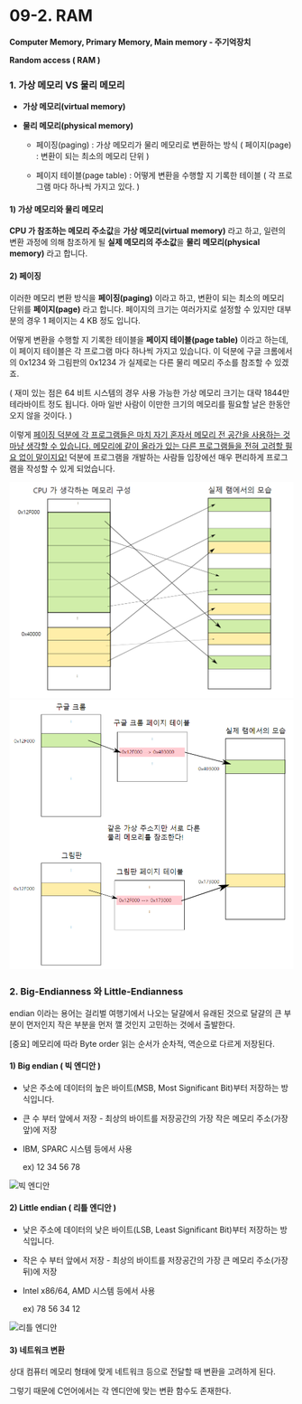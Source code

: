 # 09-2. RAM

**Computer Memory, Primary Memory, Main memory - 주기억장치**

**Random access ( RAM )**



### 1. 가상 메모리 VS 물리 메모리

* **가상 메모리(virtual memory)** 

* **물리 메모리(physical memory)**
  * 페이징(paging) : 가상 메모리가 물리 메모리로 변환하는 방식 
    ( 페이지(page) : 변환이 되는 최소의 메모리 단위 )

  * 페이지 테이블(page table) : 어떻게 변환을 수행할 지 기록한 테이블
    ( 각 프로그램 마다 하나씩 가지고 있다. )




#### 1) 가상 메모리와 물리 메모리

 **CPU 가 참조하는 메모리 주소값**을 **가상 메모리(virtual memory)** 라고 하고, 
일련의 변환 과정에 의해 참조하게 될 **실제 메모리의 주소값**을 **물리 메모리(physical memory)** 라고 합니다.



#### 2) 페이징

이러한 메모리 변환 방식을 **페이징(paging)** 이라고 하고, 변환이 되는 최소의 메모리 단위를 **페이지(page)** 라고 합니다. 페이지의 크기는 여러가지로 설정할 수 있지만 대부분의 경우 1 페이지는 4 KB 정도 입니다.

어떻게 변환을 수행할 지 기록한 테이블을 **페이지 테이블(page table)** 이라고 하는데, 이 페이지 테이블은 각 프로그램 마다 하나씩 가지고 있습니다. 이 덕분에 구글 크롬에서의 0x1234 와 그림판의 0x1234 가 실제로는 다른 물리 메모리 주소를 참조할 수 있겠죠. 

( 재미 있는 점은 64 비트 시스템의 경우 사용 가능한 가상 메모리 크기는 대략 1844만 테라바이트 정도 됩니다. 아마 일반 사람이 이만한 크기의 메모리를 필요할 날은 한동안 오지 않을 것이다. )

이렇게 <u>페이징 덕분에 각 프로그램들은 마치 자기 혼자서 메모리 전 공간을 사용하는 것 마냥 생각할 수 있습니다. 메모리에 같이 올라가 있는 다른 프로그램들을 전혀 고려할 필요 없이 말이지요!</u> 덕분에 프로그램을 개발하는 사람들 입장에선 매우 편리하게 프로그램을 작성할 수 있게 되었습니다.



 <img src="./assets/9.%20%EA%B0%80%EC%83%81%EB%A9%94%EB%AA%A8%EB%A6%AC%EC%99%80%20%EB%AC%BC%EB%A6%AC%EB%A9%94%EB%AA%A8%EB%A6%AC1.png" alt="9. 가상메모리와 물리메모리1" style="zoom:67%;" />





<img src="./assets/9.%20%EA%B0%80%EC%83%81%EB%A9%94%EB%AA%A8%EB%A6%AC%EC%99%80%20%EB%AC%BC%EB%A6%AC%EB%A9%94%EB%AA%A8%EB%A6%AC2.png" alt="9. 가상메모리와 물리메모리2" style="zoom:67%;" />

















### 2. Big-Endianness 와 Little-Endianness

endian 이라는 용어는 걸리벌 여행기에서 나오는 달걀에서 유래된 것으로 달걀의 큰 부분이 먼저인지 작은 부분을 먼저 깰 것인지 고민하는 것에서 출발한다.

[중요] 메모리에 따라 Byte order 읽는 순서가 순차적, 역순으로 다르게 저장된다.



#### 1) Big endian ( 빅 엔디안 )

* 낮은 주소에 데이터의 높은 바이트(MSB, Most Significant Bit)부터 저장하는 방식입니다.

* 큰 수 부터 앞에서 저장 - 최상의 바이트를 저장공간의 가장 작은 메모리 주소(가장 앞)에 저장

* IBM, SPARC 시스템 등에서 사용

  ex) 12 34 56 78

![빅 엔디안](./assets/img_c_byteorder_big_endian.png)



#### 2) Little endian ( 리틀 엔디안 )

* 낮은 주소에 데이터의 낮은 바이트(LSB, Least Significant Bit)부터 저장하는 방식입니다.

* 작은 수 부터 앞에서 저장 - 최상의 바이트를 저장공간의 가장 큰 메모리 주소(가장 뒤)에 저장

* Intel x86/64, AMD 시스템 등에서 사용

  ex) 78 56 34 12 

![리틀 엔디안](./assets/img_c_byteorder_little_endian.png)



#### 3) 네트워크 변환

상대 컴퓨터 메모리 형태에 맞게 네트워크 등으로 전달할 때 변환을 고려하게 된다. 

그렇기 때문에 C언어에서는 각 엔디안에 맞는 변환 함수도 존재한다. 



